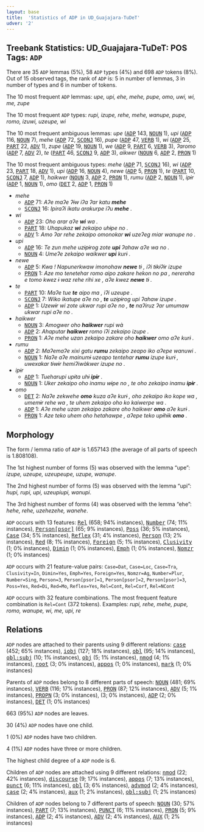 ```yaml
---
layout: base
title:  'Statistics of ADP in UD_Guajajara-TuDeT'
udver: '2'
---
```


## Treebank Statistics: UD_Guajajara-TuDeT: POS Tags: `ADP`

There are 35 `ADP` lemmas (5%), 58 `ADP` types (4%) and 698 `ADP` tokens (8%).
Out of 15 observed tags, the rank of `ADP` is: 5 in number of lemmas, 3 in number of types and 6 in number of tokens.

The 10 most frequent `ADP` lemmas: <em>upe, upi, ehe, mehe, pupe, omo, uwi, wi, me, zupe</em>

The 10 most frequent `ADP` types:  <em>rupi, izupe, rehe, mehe, wanupe, pupe, romo, izuwi, uzeupe, wi</em>

The 10 most frequent ambiguous lemmas: <em>upe</em> (<tt><a href="gub_tudet-pos-ADP.html">ADP</a></tt> 143, <tt><a href="gub_tudet-pos-NOUN.html">NOUN</a></tt> 1), <em>upi</em> (<tt><a href="gub_tudet-pos-ADP.html">ADP</a></tt> 116, <tt><a href="gub_tudet-pos-NOUN.html">NOUN</a></tt> 7), <em>mehe</em> (<tt><a href="gub_tudet-pos-ADP.html">ADP</a></tt> 72, <tt><a href="gub_tudet-pos-SCONJ.html">SCONJ</a></tt> 16), <em>pupe</em> (<tt><a href="gub_tudet-pos-ADP.html">ADP</a></tt> 47, <tt><a href="gub_tudet-pos-VERB.html">VERB</a></tt> 1), <em>wi</em> (<tt><a href="gub_tudet-pos-ADP.html">ADP</a></tt> 25, <tt><a href="gub_tudet-pos-PART.html">PART</a></tt> 22, <tt><a href="gub_tudet-pos-ADV.html">ADV</a></tt> 1), <em>zupe</em> (<tt><a href="gub_tudet-pos-ADP.html">ADP</a></tt> 19, <tt><a href="gub_tudet-pos-NOUN.html">NOUN</a></tt> 1), <em>we</em> (<tt><a href="gub_tudet-pos-ADP.html">ADP</a></tt> 9, <tt><a href="gub_tudet-pos-PART.html">PART</a></tt> 6, <tt><a href="gub_tudet-pos-VERB.html">VERB</a></tt> 3), <em>ʔaromo</em> (<tt><a href="gub_tudet-pos-ADP.html">ADP</a></tt> 7, <tt><a href="gub_tudet-pos-ADV.html">ADV</a></tt> 2), <em>te</em> (<tt><a href="gub_tudet-pos-PART.html">PART</a></tt> 46, <tt><a href="gub_tudet-pos-SCONJ.html">SCONJ</a></tt> 9, <tt><a href="gub_tudet-pos-ADP.html">ADP</a></tt> 3), <em>aikwer</em> (<tt><a href="gub_tudet-pos-NOUN.html">NOUN</a></tt> 6, <tt><a href="gub_tudet-pos-ADP.html">ADP</a></tt> 2, <tt><a href="gub_tudet-pos-PRON.html">PRON</a></tt> 1)

The 10 most frequent ambiguous types:  <em>mehe</em> (<tt><a href="gub_tudet-pos-ADP.html">ADP</a></tt> 71, <tt><a href="gub_tudet-pos-SCONJ.html">SCONJ</a></tt> 16), <em>wi</em> (<tt><a href="gub_tudet-pos-ADP.html">ADP</a></tt> 23, <tt><a href="gub_tudet-pos-PART.html">PART</a></tt> 18, <tt><a href="gub_tudet-pos-ADV.html">ADV</a></tt> 1), <em>upi</em> (<tt><a href="gub_tudet-pos-ADP.html">ADP</a></tt> 16, <tt><a href="gub_tudet-pos-NOUN.html">NOUN</a></tt> 4), <em>newe</em> (<tt><a href="gub_tudet-pos-ADP.html">ADP</a></tt> 5, <tt><a href="gub_tudet-pos-PRON.html">PRON</a></tt> 1), <em>te</em> (<tt><a href="gub_tudet-pos-PART.html">PART</a></tt> 10, <tt><a href="gub_tudet-pos-SCONJ.html">SCONJ</a></tt> 7, <tt><a href="gub_tudet-pos-ADP.html">ADP</a></tt> 1), <em>haikwer</em> (<tt><a href="gub_tudet-pos-NOUN.html">NOUN</a></tt> 3, <tt><a href="gub_tudet-pos-ADP.html">ADP</a></tt> 2, <tt><a href="gub_tudet-pos-PRON.html">PRON</a></tt> 1), <em>rumu</em> (<tt><a href="gub_tudet-pos-ADP.html">ADP</a></tt> 2, <tt><a href="gub_tudet-pos-NOUN.html">NOUN</a></tt> 1), <em>ipɨr</em> (<tt><a href="gub_tudet-pos-ADP.html">ADP</a></tt> 1, <tt><a href="gub_tudet-pos-NOUN.html">NOUN</a></tt> 1), <em>omo</em> (<tt><a href="gub_tudet-pos-DET.html">DET</a></tt> 2, <tt><a href="gub_tudet-pos-ADP.html">ADP</a></tt> 1, <tt><a href="gub_tudet-pos-PRON.html">PRON</a></tt> 1)


* <em>mehe</em>
  * <tt><a href="gub_tudet-pos-ADP.html">ADP</a></tt> 71: <em>Aʔe maʔe ʔɨw iʔa ʔar katu <b>mehe</b></em>
  * <tt><a href="gub_tudet-pos-SCONJ.html">SCONJ</a></tt> 16: <em>Ipiraʔi ikatu arakurpe iʔu <b>mehe</b> .</em>
* <em>wi</em>
  * <tt><a href="gub_tudet-pos-ADP.html">ADP</a></tt> 23: <em>Oho arar aʔe <b>wi</b> wa .</em>
  * <tt><a href="gub_tudet-pos-PART.html">PART</a></tt> 18: <em>Uhapukaz <b>wi</b> zekaipo uhɨpe no .</em>
  * <tt><a href="gub_tudet-pos-ADV.html">ADV</a></tt> 1: <em>Amo ʔar rehe zekaipo omonokar <b>wi</b> uzeʔeg miar wanupe no .</em>
* <em>upi</em>
  * <tt><a href="gub_tudet-pos-ADP.html">ADP</a></tt> 16: <em>Te zun mehe uzɨpɨrog zote <b>upi</b> ʔahaw aʔe wa no .</em>
  * <tt><a href="gub_tudet-pos-NOUN.html">NOUN</a></tt> 4: <em>Umeʔe zekaipo waikwer <b>upi</b> kurɨ .</em>
* <em>newe</em>
  * <tt><a href="gub_tudet-pos-ADP.html">ADP</a></tt> 5: <em>Kwa ! Napunerkwaw imonohaw <b>newe</b> tɨ , iʔi tɨkɨʔɨr izupe</em>
  * <tt><a href="gub_tudet-pos-PRON.html">PRON</a></tt> 1: <em>Aze mo tenetehar romo aipo zakare hekon no pa , nereraha e tomo kwez ɨ waz rehe rihi xe , aʔe kwez <b>newe</b> tɨ .</em>
* <em>te</em>
  * <tt><a href="gub_tudet-pos-PART.html">PART</a></tt> 10: <em>Maʔe tue <b>te</b> aipo ma , iʔi uzeupe .</em>
  * <tt><a href="gub_tudet-pos-SCONJ.html">SCONJ</a></tt> 7: <em>Wiko ikatupe aʔe no , <b>te</b> uzɨpɨrog upi ʔahaw izupe .</em>
  * <tt><a href="gub_tudet-pos-ADP.html">ADP</a></tt> 1: <em>Uzewɨr wi zote ukwar rupi aʔe no , <b>te</b> naʔiruz ʔar umumaw ukwar rupi aʔe no .</em>
* <em>haikwer</em>
  * <tt><a href="gub_tudet-pos-NOUN.html">NOUN</a></tt> 3: <em>Amogwer oho <b>haikwer</b> rupi wà</em>
  * <tt><a href="gub_tudet-pos-ADP.html">ADP</a></tt> 2: <em>Ahaputar <b>haikwer</b> romo iʔi zekaipo izupe .</em>
  * <tt><a href="gub_tudet-pos-PRON.html">PRON</a></tt> 1: <em>Aʔe mehe uzan zekaipo zakare oho <b>haikwer</b> omo aʔe kurɨ .</em>
* <em>rumu</em>
  * <tt><a href="gub_tudet-pos-ADP.html">ADP</a></tt> 2: <em>Maʔemaʔe xixi gatu <b>rumu</b> zekaipo zeapo iko aʔepe wanuwi .</em>
  * <tt><a href="gub_tudet-pos-NOUN.html">NOUN</a></tt> 1: <em>Naʔe aʔe mainumɨ uzeapo tentehar <b>rumu</b> izupe kurɨ , uwexakar tɨwɨr hemiʔiwàkwer izupe no .</em>
* <em>ipɨr</em>
  * <tt><a href="gub_tudet-pos-ADP.html">ADP</a></tt> 1: <em>Tueharupi upɨta uhɨ <b>ipɨr</b> .</em>
  * <tt><a href="gub_tudet-pos-NOUN.html">NOUN</a></tt> 1: <em>Uker zekaipo oho inamu wɨpe no , te oho zekaipo inamu <b>ipɨr</b> .</em>
* <em>omo</em>
  * <tt><a href="gub_tudet-pos-DET.html">DET</a></tt> 2: <em>Naʔe zekwehe <b>omo</b> kuza aʔe kurɨ , oho zekaipo iko kope wa , umemɨr rehe wa , te uhem zekaipo oho ko kaiwerpe wa .</em>
  * <tt><a href="gub_tudet-pos-ADP.html">ADP</a></tt> 1: <em>Aʔe mehe uzan zekaipo zakare oho haikwer <b>omo</b> aʔe kurɨ .</em>
  * <tt><a href="gub_tudet-pos-PRON.html">PRON</a></tt> 1: <em>Aze teko uhem oho hetahawpe , aʔepe teko upɨhɨk <b>omo</b> .</em>

## Morphology

The form / lemma ratio of `ADP` is 1.657143 (the average of all parts of speech is 1.808108).

The 1st highest number of forms (5) was observed with the lemma “upe”: <em>izupe, uzeupe, uzeupeupe, uzupe, wanupe</em>.

The 2nd highest number of forms (5) was observed with the lemma “upi”: <em>hupi, rupi, upi, uzeupiupi, wanupi</em>.

The 3rd highest number of forms (4) was observed with the lemma “ehe”: <em>hehe, rehe, uzehezehe, wanehe</em>.

`ADP` occurs with 13 features: <tt><a href="gub_tudet-feat-Rel.html">Rel</a></tt> (658; 94% instances), <tt><a href="gub_tudet-feat-Number.html">Number</a></tt> (74; 11% instances), <tt><a href="gub_tudet-feat-Person-psor.html">Person[psor]</a></tt> (65; 9% instances), <tt><a href="gub_tudet-feat-Poss.html">Poss</a></tt> (36; 5% instances), <tt><a href="gub_tudet-feat-Case.html">Case</a></tt> (34; 5% instances), <tt><a href="gub_tudet-feat-Reflex.html">Reflex</a></tt> (31; 4% instances), <tt><a href="gub_tudet-feat-Person.html">Person</a></tt> (13; 2% instances), <tt><a href="gub_tudet-feat-Red.html">Red</a></tt> (8; 1% instances), <tt><a href="gub_tudet-feat-Foreign.html">Foreign</a></tt> (5; 1% instances), <tt><a href="gub_tudet-feat-Clusivity.html">Clusivity</a></tt> (1; 0% instances), <tt><a href="gub_tudet-feat-Dimin.html">Dimin</a></tt> (1; 0% instances), <tt><a href="gub_tudet-feat-Emph.html">Emph</a></tt> (1; 0% instances), <tt><a href="gub_tudet-feat-Nomzr.html">Nomzr</a></tt> (1; 0% instances)

`ADP` occurs with 21 feature-value pairs: `Case=Dat`, `Case=Loc`, `Case=Tra`, `Clusivity=In`, `Dimin=Yes`, `Emph=Yes`, `Foreign=Yes`, `Nomzr=Ag`, `Number=Plur`, `Number=Sing`, `Person=3`, `Person[psor]=1`, `Person[psor]=2`, `Person[psor]=3`, `Poss=Yes`, `Red=Di`, `Red=Mo`, `Reflex=Yes`, `Rel=Cont`, `Rel=Corf`, `Rel=NCont`

`ADP` occurs with 32 feature combinations.
The most frequent feature combination is `Rel=Cont` (372 tokens).
Examples: <em>rupi, rehe, mehe, pupe, romo, wanupe, wi, me, upi, re</em>


## Relations

`ADP` nodes are attached to their parents using 9 different relations: <tt><a href="gub_tudet-dep-case.html">case</a></tt> (452; 65% instances), <tt><a href="gub_tudet-dep-iobj.html">iobj</a></tt> (127; 18% instances), <tt><a href="gub_tudet-dep-obl.html">obl</a></tt> (95; 14% instances), <tt><a href="gub_tudet-dep-obl-subj.html">obl:subj</a></tt> (10; 1% instances), <tt><a href="gub_tudet-dep-obj.html">obj</a></tt> (5; 1% instances), <tt><a href="gub_tudet-dep-nmod.html">nmod</a></tt> (4; 1% instances), <tt><a href="gub_tudet-dep-root.html">root</a></tt> (3; 0% instances), <tt><a href="gub_tudet-dep-appos.html">appos</a></tt> (1; 0% instances), <tt><a href="gub_tudet-dep-mark.html">mark</a></tt> (1; 0% instances)

Parents of `ADP` nodes belong to 8 different parts of speech: <tt><a href="gub_tudet-pos-NOUN.html">NOUN</a></tt> (481; 69% instances), <tt><a href="gub_tudet-pos-VERB.html">VERB</a></tt> (116; 17% instances), <tt><a href="gub_tudet-pos-PRON.html">PRON</a></tt> (87; 12% instances), <tt><a href="gub_tudet-pos-ADV.html">ADV</a></tt> (5; 1% instances), <tt><a href="gub_tudet-pos-PROPN.html">PROPN</a></tt> (3; 0% instances),  (3; 0% instances), <tt><a href="gub_tudet-pos-ADP.html">ADP</a></tt> (2; 0% instances), <tt><a href="gub_tudet-pos-DET.html">DET</a></tt> (1; 0% instances)

663 (95%) `ADP` nodes are leaves.

30 (4%) `ADP` nodes have one child.

1 (0%) `ADP` nodes have two children.

4 (1%) `ADP` nodes have three or more children.

The highest child degree of a `ADP` node is 6.

Children of `ADP` nodes are attached using 9 different relations: <tt><a href="gub_tudet-dep-nmod.html">nmod</a></tt> (22; 42% instances), <tt><a href="gub_tudet-dep-discourse.html">discourse</a></tt> (9; 17% instances), <tt><a href="gub_tudet-dep-appos.html">appos</a></tt> (7; 13% instances), <tt><a href="gub_tudet-dep-punct.html">punct</a></tt> (6; 11% instances), <tt><a href="gub_tudet-dep-obl.html">obl</a></tt> (3; 6% instances), <tt><a href="gub_tudet-dep-advmod.html">advmod</a></tt> (2; 4% instances), <tt><a href="gub_tudet-dep-case.html">case</a></tt> (2; 4% instances), <tt><a href="gub_tudet-dep-aux.html">aux</a></tt> (1; 2% instances), <tt><a href="gub_tudet-dep-obl-subj.html">obl:subj</a></tt> (1; 2% instances)

Children of `ADP` nodes belong to 7 different parts of speech: <tt><a href="gub_tudet-pos-NOUN.html">NOUN</a></tt> (30; 57% instances), <tt><a href="gub_tudet-pos-PART.html">PART</a></tt> (7; 13% instances), <tt><a href="gub_tudet-pos-PUNCT.html">PUNCT</a></tt> (6; 11% instances), <tt><a href="gub_tudet-pos-PRON.html">PRON</a></tt> (5; 9% instances), <tt><a href="gub_tudet-pos-ADP.html">ADP</a></tt> (2; 4% instances), <tt><a href="gub_tudet-pos-ADV.html">ADV</a></tt> (2; 4% instances), <tt><a href="gub_tudet-pos-AUX.html">AUX</a></tt> (1; 2% instances)

